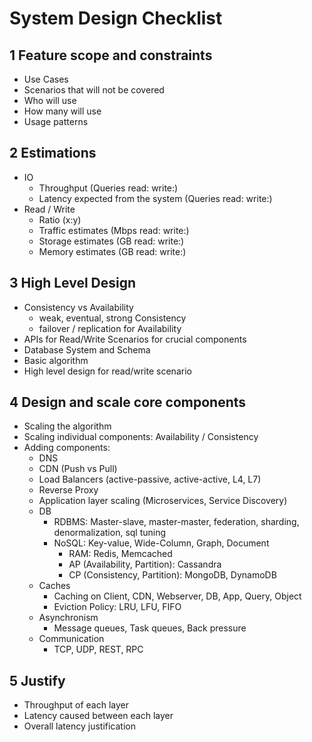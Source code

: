 # System Design Checklist

## 1 Feature scope and constraints

* Use Cases
* Scenarios that will not be covered
* Who will use
* How many will use
* Usage patterns

## 2 Estimations

* IO
  * Throughput (Queries read:  write:)
  * Latency expected from the system (Queries read:  write:)
* Read / Write
  * Ratio (x:y)
  * Traffic estimates (Mbps read:  write:)
  * Storage estimates (GB read:  write:)
  * Memory estimates  (GB read:  write:)

## 3 High Level Design

* Consistency vs Availability
  * weak, eventual, strong Consistency
  * failover / replication for Availability
* APIs for Read/Write Scenarios for crucial components
* Database System and Schema
* Basic algorithm
* High level design for read/write scenario

## 4 Design and scale core components

* Scaling the algorithm
* Scaling individual components: Availability / Consistency
* Adding components:
  * DNS
  * CDN (Push vs Pull)
  * Load Balancers (active-passive, active-active, L4, L7)
  * Reverse Proxy
  * Application layer scaling (Microservices, Service Discovery)
  * DB
    * RDBMS: Master-slave, master-master, federation, sharding, denormalization, sql tuning
    * NoSQL: Key-value, Wide-Column, Graph, Document
      * RAM: Redis, Memcached
      * AP (Availability, Partition): Cassandra
      * CP (Consistency, Partition): MongoDB, DynamoDB
  * Caches
    * Caching on Client, CDN, Webserver, DB, App, Query, Object
    * Eviction Policy: LRU, LFU, FIFO
  * Asynchronism
    * Message queues, Task queues, Back pressure
  * Communication
    * TCP, UDP, REST, RPC

## 5 Justify

* Throughput of each layer
* Latency caused between each layer
* Overall latency justification
